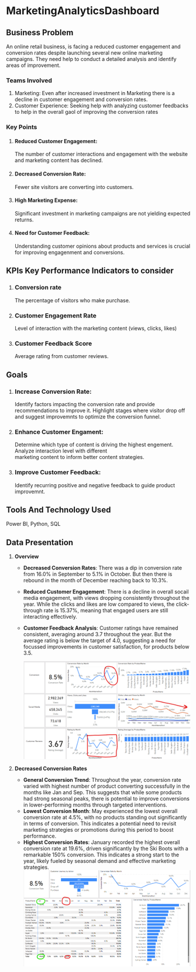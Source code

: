 # MarketingAnalyticsDashboard

## Business Problem
An online retail business, is facing a reduced customer engagement and conversion rates despite launching several new online marketing campaigns. They need help to conduct a detailed analysis and identify areas of improvement.
### Teams Involved
1. Marketing: Even after increased investment in Marketing there is a decline in customer engagement and conversion rates.
2. Customer Experience: Seeking help with analyzing customer feedbacks to help in the overall gaol of improving the conversion rates
### Key Points
1. #### Reduced Customer Engagement:
   The number of customer interactions and engagement with the website and marketing content has declined.
2. #### Decreased Conversion Rate:
   Fewer site visitors are converting into customers.
3. #### High Marketing Expense:
   Significant investment in marketing campaigns are not yielding expected returns.
4. #### Need for Customer Feedback:
   Understanding customer opinions about products and services is crucial for improving engagenment and conversions.

## KPIs Key Performance Indicators to consider
1. ### Conversion rate
   The percentage of visitors who make purchase.
2. ### Customer Engagement Rate
   Level of interaction with the marketing content (views, clicks, likes)
3. ### Customer Feedback Score
   Average rating from customer reviews.

## Goals
1. ### Increase Conversion Rate:
   Identify factors impacting the conversion rate and provide recommendations to improve it.
   Highlight stages where visitor drop off and suggest improvemnts to optimize the conversion funnel.
2. ### Enhance Customer Engament:
   Determine which type of content is driving the highest engement. Analyze interaction level with different     
   marketing content to inform better content strategies.
3. ### Improve Customer Feedback:
   Identify recurring positive and negative feedback to guide product improvemnt.

## Tools And Technology Used
Power BI, Python, SQL

## Data Presentation
1. **Overview**
   
   * **Decreased Conversion Rates**: There was a dip in conversion rate from 16.0% in September to 5.1% in October. But then there is rebound in the month of December reaching back to 10.3%.
   * **Reduced Customer Engagement**: There is a decline in overall socail media engagement, with views dropping consistently throughout the year. While the clicks and likes are low compared to views, the click-through rate is 15.37%, meaning that engaged users are still interacting effectively.
   *  **Customer Feedback Analysis**: Customer ratings have remained consistent, averaging around 3.7 throughout the year. But the average rating is below the target of 4.0, suggesting a need for focussed improvements in customer satisfaction, for products below 3.5.
     
      ![image alt](https://github.com/Bhaktispace/MarketingAnalyticsDashboard/blob/f8bccae2a23c4448724995e19e20ca7ab9a1cfc1/Screenshot%202025-01-29%20183713.png)
      
 2. **Decreased Conversion Rates**
    * **General Conversion Trend**: Throughout the year, conversion rate varied with highest number of product converting successfully in the months like Jan and Sep. This suggests that while some products had strong seasonal peaks, there is potential to improve conversions in lower-performing months through targeted interventions.
    *  **Lowest Conversion Month**: May experienced the lowest overall conversion rate at 4.5%, with no products standing out significantly in terms of conversion. This indicates a potential need to revisit marketing strategies or promotions during this period to boost performance.
    *   **Highest Conversion Rates**: January recorded the highest overall conversion rate at 19.6%, driven significantly by the Ski Boots with a remarkable 150% conversion. This indicates a strong start to the year, likely fueled by seasonal demand and effective marketing strategies.
      ![image alt](https://github.com/Bhaktispace/MarketingAnalyticsDashboard/blob/30134c2e6eaf2363e2cc78dfd2ca855e3bcb7ba9/Power%20BI%20Files/Images/Screenshot%202025-01-30%20184207.png)    
